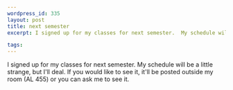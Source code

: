```yaml
--- 
wordpress_id: 335
layout: post
title: next semester
excerpt: I signed up for my classes for next semester.  My schedule will be a little strange, but I'll deal.  If you would like to see it, it'll be posted outside my room (AL 455) or you can ask me to see it.

tags: 
---
```


I signed up for my classes for next semester.  My schedule will be a little strange, but I'll deal.  If you would like to see it, it'll be posted outside my room (AL 455) or you can ask me to see it.
